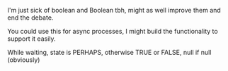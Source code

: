 I'm just sick of boolean and Boolean tbh, might as well improve them and end the debate.

You could use this for async processes, I might build the functionality to support it easily. 

While waiting, state is PERHAPS, otherwise TRUE or FALSE, null if null (obviously)
